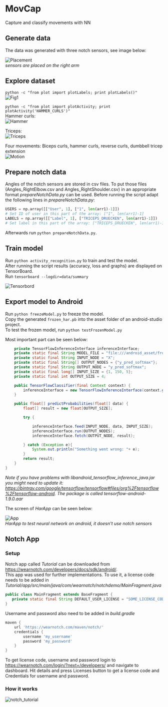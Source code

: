 # MovCap
Capture and classify movements with NN  
## Generate data  
The data was generated with three notch sensors, see image below:  
  
![Placement](data/fig/sensor_placement.jpg)  
*sensors are placed on the right arm*  
## Explore dataset  
`python -c "from plot import plotLabels; print plotLabels()"`  
![Fig1](data/fig/fig1.png)  

`python -c "from plot import plotActivity; print plotActivity('HAMMER_CURLS')"`  
Hammer curls:  
![Hammer](data/fig/HAMMER.png)  
  
Triceps:  
![Triceps](data/fig/TRICEPS.png) 
  
Four movements: Biceps curls, hammer curls, reverse curls, dumbbell tricep extension  
![Motion](data/fig/Motion.gif)  
## Prepare notch data  
Angles of the notch sensors are stored in csv files. To put those files (Angles_RightElbow.csv and Angles_RightShoulder.csv) in an appropriate format *prepareNotchData.py* can be used. Before running the script adapt the following lines in *prepareNotchData.py*:  
```python
USERS = np.array([["User", 1], ["1", len(arr1)-1]])
# Set ID of user in this part of the array: ["1", len(arr1)-1]
LABELS = np.array([["Label", 1], ["TRICEPS_DRUECKEN", len(arr1)-1]])  
# Set label in this part of the array: ["TRICEPS_DRUECKEN", len(arr1)-1]])
```  
Afterwards run `python prepareNotchData.py`.  
## Train model  
Run `python activity_recognition.py` to train and test the model.  
After running the script results (accuracy, loss and graphs) are displayed on TensorBoard.  
Run `tensorboard --logdir=data/summary`  
  
![Tensorbord](data/fig/Tensorboard.png)  
## Export model to Android  
Run `python freezeModel.py` to freeze the model.  
Copy the generated `frozen_har.pb` into the asset folder of an android-studio project.  
To test the frozen model, run `python testFrozenModel.py`  
  
Most important part can be seen below:

```java
    private TensorFlowInferenceInterface inferenceInterface;
    private static final String MODEL_FILE = "file:///android_asset/frozen_har.pb";
    private static final String INPUT_NODE = "X";
    private static final String[] OUTPUT_NODES = {"y_pred_softmax"};
    private static final String OUTPUT_NODE = "y_pred_softmax";
    private static final long[] INPUT_SIZE = {1, 150, 5};
    private static final int OUTPUT_SIZE = 4;

    public TensorFlowClassifier(final Context context) {
        inferenceInterface = new TensorFlowInferenceInterface(context.getAssets(), MODEL_FILE);
    }

    public float[] predictProbabilities(float[] data) {
        float[] result = new float[OUTPUT_SIZE];

        try {

            inferenceInterface.feed(INPUT_NODE, data, INPUT_SIZE);
            inferenceInterface.run(OUTPUT_NODES);
            inferenceInterface.fetch(OUTPUT_NODE, result);

        } catch (Exception e){
            System.out.println("Something went wrong: "+ e);
        }
        return result;
    }
}
```  
*Note if you have problems with libandroid_tensorflow_inference_java.jar you might need to update it: https://bintray.com/google/tensorflow/tensorflow#files/org%2Ftensorflow%2Ftensorflow-android. The package is called tensorflow-android-1.9.0.aar*  
  
The screen of *HarApp* can be seen below:  
  
![App](data/fig/app_screen.png)  
*HarApp to test neural network on android, it doesn't use notch sensors*  
## Notch App  
### Setup
Notch app called *Tutorial* can be downloaded from https://wearnotch.com/developers/docs/sdk/android/.  
This app was used for further implementations. To use it, a license code needs to be added in *Tutorial/app/src/main/java/com/wearnotch/notchdemo/MainFragment.java*  
 ```java
public class MainFragment extends BaseFragment {
    private static final String DEFAULT_USER_LICENSE = "SOME_LICENSE_CODE";
}
```  
Username and password also need to be added in *build.gradle*  
```groovy
maven {
    url 'https://wearnotch.com/maven/notch/'
    credentials {
        username 'my_username'
        password 'my_password'
    }
}
```
To get license code, username and password login to https://wearnotch.com/login/?next=/developers/
and navigate to dashboard. Hit details and press Licenses button to get a license code and Credentials for username and password.  
### How it works  
![notch_tutorial](data/fig/notch_tutorial.gif)

